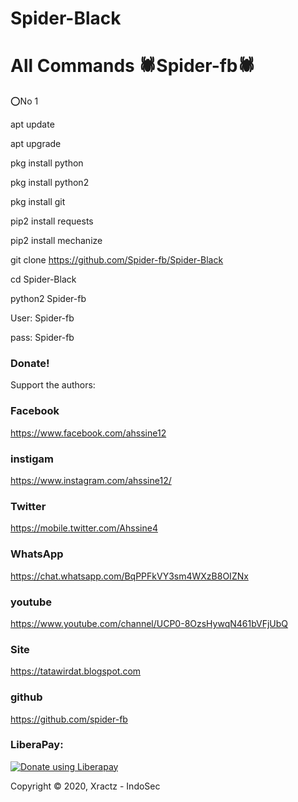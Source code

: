 # Spider-Black
# All Commands 🕷️Spider-fb🕷️

⭕No 1

apt update

apt upgrade

pkg install python

pkg install python2

pkg install git

pip2 install requests

pip2 install mechanize

git clone https://github.com/Spider-fb/Spider-Black

cd Spider-Black

python2 Spider-fb

User: Spider-fb

pass: Spider-fb

### Donate!

Support the authors:

### Facebook

https://www.facebook.com/ahssine12

### instigam

https://www.instagram.com/ahssine12/

### Twitter

https://mobile.twitter.com/Ahssine4

### WhatsApp

https://chat.whatsapp.com/BqPPFkVY3sm4WXzB8OIZNx

### youtube

https://www.youtube.com/channel/UCP0-8OzsHywqN461bVFjUbQ

### Site

https://tatawirdat.blogspot.com

### github

https://github.com/spider-fb

### LiberaPay:

<noscript><a href="https://liberapay.com/ahssine12/donate"><img alt="Donate using Liberapay" src="https://liberapay.com/assets/widgets/donate.svg"></a></noscript>

Copyright © 2020, Xractz - IndoSec
